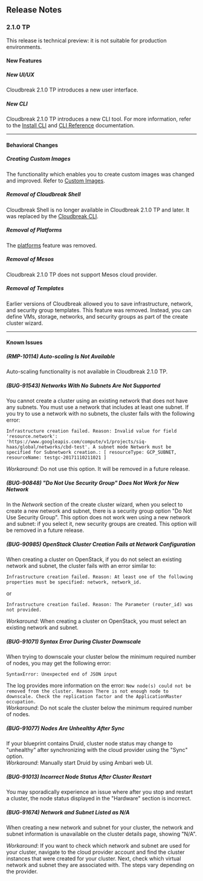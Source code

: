 ## Release Notes


### 2.1.0 TP 

This release is technical preview: it is not suitable for production environments.

#### New Features

##### New UI/UX

Cloudbreak 2.1.0 TP introduces a new user interface.



##### New CLI

Cloudbreak 2.1.0 TP introduces a new CLI tool. For more information, refer to the [Install CLI](cli-install.md) and [CLI Reference](cli-reference.md) documentation. 

____________________________


#### Behavioral Changes

##### Creating Custom Images 

The functionality which enables you to create custom images was changed and improved. Refer to  [Custom Images](images.md).


##### Removal of Cloudbreak Shell 

Cloudbreak Shell is no longer available in Cloudbreak 2.1.0 TP and later. It was replaced by the [Cloudbreak CLI](cli-install.md).


##### Removal of Platforms 

The [platforms](http://hortonworks.github.io/cloudbreak-docs/release-1.16.4/topologies/) feature was removed. 


##### Removal of Mesos 

Cloudbreak 2.1.0 TP does not support Mesos cloud provider.


##### Removal of Templates

Earlier versions of Cloudbreak allowed you to save infrastructure, network, and security group templates. This feature was removed. Instead, you can define VMs, storage, networks, and security groups as part of the create cluster wizard. 

____________________________________

#### Known Issues


##### (RMP-10114) Auto-scaling Is Not Available

Auto-scaling functionality is not available in Cloudbreak 2.1.0 TP. 


##### (BUG-91543) Networks With No Subnets Are Not Supported 

You cannot create a cluster using an existing network that does not have any subnets. You must use a network that includes at least one subnet. If you try to use a network with no subnets, the cluster fails with the following error:   
```
Infrastructure creation failed. Reason: Invalid value for field 'resource.network': 'https://www.googleapis.com/compute/v1/projects/siq-haas/global/networks/cbd-test'. A subnet mode Network must be specified for Subnetwork creation.: [ resourceType: GCP_SUBNET, resourceName: testgc-20171110211021 ]
```  
*Workaround*: Do not use this option. It will be removed in a future release.  



##### (BUG-90848) "Do Not Use Security Group" Does Not Work for New Network 

In the *Network* section of the create cluster wizard, when you select to create a new network and subnet, there is a security group option "Do Not Use Security Group". This option does not work wen using a new network and subnet: if you select it, new security groups are created. This option will be removed in a future release.


##### (BUG-90985) OpenStack Cluster Creation Fails at Network Configuration

When creating a cluster on OpenStack, if you do not select an existing network and subnet, the cluster fails with an error similar to:  
```
Infrastructure creation failed. Reason: At least one of the following properties must be specified: network, network_id.
```
or   
```
Infrastructure creation failed. Reason: The Parameter (router_id) was not provided.
```

*Workaround*: When creating a cluster on OpenStack, you must select an existing network and subnet. 



##### (BUG-91071) Syntax Error During Cluster Downscale

When trying to downscale your cluster below the minimum required number of nodes, you may get the following error:  
```
SyntaxError: Unexpected end of JSON input
```

The log provides more information on the error: `New node(s) could not be removed from the cluster. Reason There is not enough node to downscale. Check the replication factor and the ApplicationMaster occupation.`  
*Workaround*: Do not scale the cluster below the minimum required number of nodes.  


##### (BUG-91077) Nodes Are Unhealthy After Sync

If your blueprint contains Druid, cluster node status may change to "unhealthy" after synchronizing with the cloud provider using the "Sync" option.    
*Workaround*: Manually start Druid by using Ambari web UI.  



##### (BUG-91013) Incorrect Node Status After Cluster Restart 

You may sporadically experience an issue where after you stop and restart a cluster, the node status displayed in the "Hardware" section is incorrect.   

[comment]: <> (Not sure what the workaround is for BUG-91013?)

 

##### (BUG-91674) Network and Subnet Listed as N/A

When creating a new network and subnet for your cluster, the network and subnet information is unavailable on the cluster details page, showing "N/A".

*Workaround*: If you want to check which network and subnet are used for your cluster, navigate to the cloud provider account and find the cluster instances that were created for your cluster. Next, check which virtual network and subnet they are associated with. The steps vary depending on the provider.  



[Comment]: <> (How about BUG-91699? Default Master security group ports are too open)

[Comment]: <> (How about BUG-91777? Amazon Linux 2017 is actually default image for AWS, not CentOS 7)
